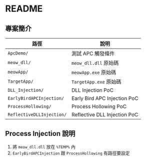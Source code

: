 # README

## 專案簡介

| 路徑                      | 說明                         |
| ------------------------- | ---------------------------- |
| `ApcDemo/`                | 測試 APC 觸發條件            |
| `meow_dll/`               | `meow_dll.dll` 原始碼        |
| `meowApp/`                | `meowApp.exe` 原始碼         |
| `TargetApp/`              | `TargetApp.exe` 原始碼       |
| `DLL_Injection/`          | DLL Injection PoC            |
| `EarlyBirdAPCInjection/`  | Early Bird APC Injection PoC |
| `ProcessHollowing/`       | Process Hollowing PoC        |
| `ReflectiveDLLInjection/` | Reflective DLL Injection PoC |

## Process Injection 說明

1. 將 `meow_dll.dll` 放在 `%TEMP%` 內
2. `EarlyBirdAPCInjection` 跟 `ProcessHollowing` 有路徑要設定
